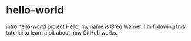 # hello-world
intro hello-world project
Hello, my name is Greg Warner. I'm following this tutorial to learn a bit about how GitHub works.
